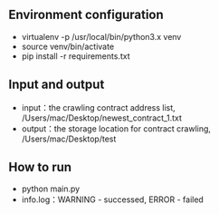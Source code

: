 ## Environment configuration

- virtualenv -p /usr/local/bin/python3.x venv
- source venv/bin/activate
- pip install -r requirements.txt


## Input and output

- input：the crawling contract address list, /Users/mac/Desktop/newest_contract_1.txt
- output：the storage location for contract crawling, /Users/mac/Desktop/test


## How to run

- python main.py 
- info.log：WARNING - successed, ERROR - failed